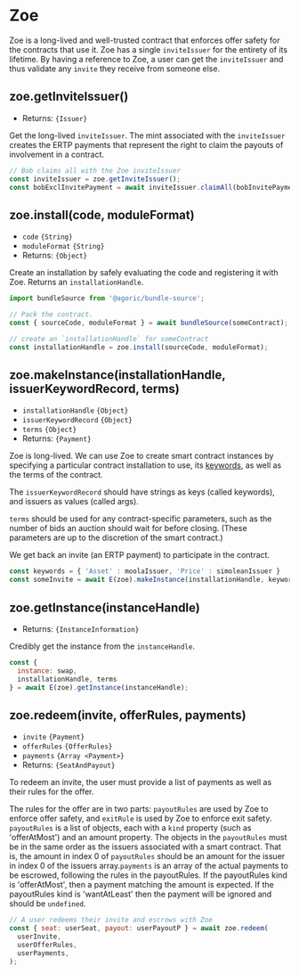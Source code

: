 # Zoe

<Zoe-Version/>

Zoe is a long-lived and well-trusted contract that enforces offer safety for the contracts that use it. Zoe has a single `inviteIssuer` for the entirety of its lifetime. By having a reference to Zoe, a user can get the `inviteIssuer` and thus validate any `invite` they receive from someone else.

## zoe.getInviteIssuer()
- Returns: `{Issuer}`

Get the long-lived `inviteIssuer`. The mint associated with the `inviteIssuer` creates the ERTP payments that represent the right to claim the payouts of involvement in a contract.

```js
// Bob claims all with the Zoe inviteIssuer
const inviteIssuer = zoe.getInviteIssuer();
const bobExclInvitePayment = await inviteIssuer.claimAll(bobInvitePayment);
```

## zoe.install(code, moduleFormat)
- `code` `{String}`
- `moduleFormat` `{String}`
- Returns: `{Object}`

Create an installation by safely evaluating the code and registering it with Zoe. Returns an `installationHandle`.

```js
import bundleSource from '@agoric/bundle-source';

// Pack the contract.
const { sourceCode, moduleFormat } = await bundleSource(someContract);

// create an `installationHandle` for someContract
const installationHandle = zoe.install(sourceCode, moduleFormat);
```

## zoe.makeInstance(installationHandle, issuerKeywordRecord, terms)
- `installationHandle` `{Object}`
- `issuerKeywordRecord` `{Object}`
- `terms` `{Object}`
- Returns: `{Payment}`

Zoe is long-lived. We can use Zoe to create smart contract instances by specifying a particular contract installation to use, its [keywords](structs.md#offerRules), as well as the terms of the contract.

The `issuerKeywordRecord` should have strings as keys (called keywords), and issuers as values (called args).

`terms` should be used for any contract-specific parameters, such as the number of bids an
auction should wait for before closing. (These parameters are up to the discretion of the smart contract.)

We get back an invite (an ERTP payment) to participate in the contract.

```js
const keywords = { 'Asset' : moolaIssuer, 'Price' : simoleanIssuer }
const someInvite = await E(zoe).makeInstance(installationHandle, keywords, terms);
```

## zoe.getInstance(instanceHandle)
- Returns: `{InstanceInformation}`

Credibly get the instance from the `instanceHandle`.

```js
const {
  instance: swap,
  installationHandle, terms
} = await E(zoe).getInstance(instanceHandle);
```

## zoe.redeem(invite, offerRules, payments)
- `invite` `{Payment}`
- `offerRules` <router-link to="/zoe/api/structs.html#offerrules">`{OfferRules}`</router-link>
- `payments` `{Array <Payment>}`
- Returns: `{SeatAndPayout}`

To redeem an invite, the user must provide a list of payments as well as their rules for the offer.

The rules for the offer are in two parts: `payoutRules` are used by Zoe to enforce offer safety, and `exitRule` is used by Zoe to enforce exit safety. `payoutRules` is a list of objects, each with a `kind` property (such as 'offerAtMost') and an amount property. The objects in the `payoutRules` must be in the same order as the issuers associated with a smart contract. That is, the amount in index 0 of `payoutRules` should be an amount for the issuer in index 0 of the issuers array.`payments` is an array of the actual payments to be escrowed, following the rules in the payoutRules. If the payoutRules kind is 'offerAtMost', then a payment matching the amount is expected. If the payoutRules kind is 'wantAtLeast' then the payment will be ignored and should be `undefined`.

```js
// A user redeems their invite and escrows with Zoe
const { seat: userSeat, payout: userPayoutP } = await zoe.redeem(
  userInvite,
  userOfferRules,
  userPayments,
);
```
